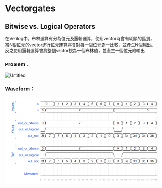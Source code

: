 # Vectorgates

## ****Bitwise vs. Logical Operators****

在Verilog中，布林運算有分為位元及邏輯運算，使用vector時會有明顯的區別，當N個位元的vector進行位元運算將會對每一個位元逐一比較，並產生N個輸出。反之使用邏輯運算會將整個vector視為一個布林值，並產生一個位元的輸出

### Problem：

![Untitled](https://hdlbits.01xz.net/mw/images/1/1b/Vectorgates.png)

### Waveform：

![waveform](https://github.com/freexd0m0329/HDLBits/blob/main/Ch2_VerilogLanguague/Ch2-2_Vectors/L04_Bitwise/waveform.png?raw=true)